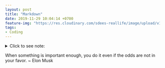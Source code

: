 ```yaml
---
layout: post
title: "Markdown"
date: 2019-11-29 10:04:14 +0700
feature-img: "https://res.cloudinary.com/sdees-reallife/image/upload/v1555658919/sample_feature_img.png"
tags:
- Coding
---
```


<details>
<summary>Click to see note:</summary>

Collapsible Markdown

```html
<details>
<summary>Click to see note:</summary>

Collapsible Markdown
</details>
```

</details>

<i class="fa fa-child" style="color:plum"></i>

When something is important enough, you do it even if the odds are not in your favor. ~ Elon Musk
